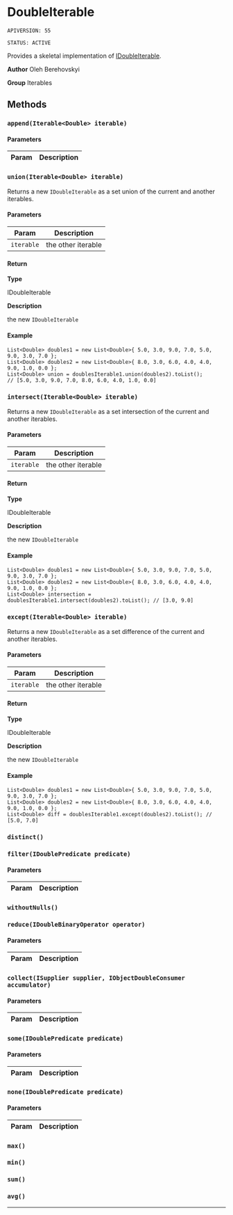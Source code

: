 # DoubleIterable

`APIVERSION: 55`

`STATUS: ACTIVE`

Provides a skeletal implementation of [IDoubleIterable](/docs/Iterables/IDoubleIterable.md).


**Author** Oleh Berehovskyi


**Group** Iterables

## Methods
### `append(Iterable<Double> iterable)`
#### Parameters
|Param|Description|
|---|---|

### `union(Iterable<Double> iterable)`

Returns a new `IDoubleIterable` as a set union of the current and another iterables.

#### Parameters
|Param|Description|
|---|---|
|`iterable`|the other iterable|

#### Return

**Type**

IDoubleIterable

**Description**

the new `IDoubleIterable`

#### Example
```apex
List<Double> doubles1 = new List<Double>{ 5.0, 3.0, 9.0, 7.0, 5.0, 9.0, 3.0, 7.0 };
List<Double> doubles2 = new List<Double>{ 8.0, 3.0, 6.0, 4.0, 4.0, 9.0, 1.0, 0.0 };
List<Double> union = doublesIterable1.union(doubles2).toList();
// [5.0, 3.0, 9.0, 7.0, 8.0, 6.0, 4.0, 1.0, 0.0]
```

### `intersect(Iterable<Double> iterable)`

Returns a new `IDoubleIterable` as a set intersection of the current and another iterables.

#### Parameters
|Param|Description|
|---|---|
|`iterable`|the other iterable|

#### Return

**Type**

IDoubleIterable

**Description**

the new `IDoubleIterable`

#### Example
```apex
List<Double> doubles1 = new List<Double>{ 5.0, 3.0, 9.0, 7.0, 5.0, 9.0, 3.0, 7.0 };
List<Double> doubles2 = new List<Double>{ 8.0, 3.0, 6.0, 4.0, 4.0, 9.0, 1.0, 0.0 };
List<Double> intersection = doublesIterable1.intersect(doubles2).toList(); // [3.0, 9.0]
```

### `except(Iterable<Double> iterable)`

Returns a new `IDoubleIterable` as a set difference of the current and another iterables.

#### Parameters
|Param|Description|
|---|---|
|`iterable`|the other iterable|

#### Return

**Type**

IDoubleIterable

**Description**

the new `IDoubleIterable`

#### Example
```apex
List<Double> doubles1 = new List<Double>{ 5.0, 3.0, 9.0, 7.0, 5.0, 9.0, 3.0, 7.0 };
List<Double> doubles2 = new List<Double>{ 8.0, 3.0, 6.0, 4.0, 4.0, 9.0, 1.0, 0.0 };
List<Double> diff = doublesIterable1.except(doubles2).toList(); // [5.0, 7.0]
```

### `distinct()`
### `filter(IDoublePredicate predicate)`
#### Parameters
|Param|Description|
|---|---|

### `withoutNulls()`
### `reduce(IDoubleBinaryOperator operator)`
#### Parameters
|Param|Description|
|---|---|

### `collect(ISupplier supplier, IObjectDoubleConsumer accumulator)`
#### Parameters
|Param|Description|
|---|---|

### `some(IDoublePredicate predicate)`
#### Parameters
|Param|Description|
|---|---|

### `none(IDoublePredicate predicate)`
#### Parameters
|Param|Description|
|---|---|

### `max()`
### `min()`
### `sum()`
### `avg()`
---
